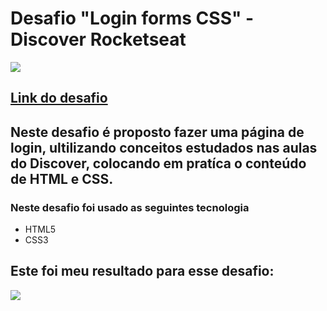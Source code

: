 # Desafio "Login forms CSS" - Discover Rocketseat
![](https://app.rocketseat.com.br/_next/image?url=%2Fassets%2Fimages%2Fdiscover%2Fchallenges%2Flogin-form-css.png&w=384&q=75)
## [Link do desafio](https://app.rocketseat.com.br/discover/challenges/login-form-css)

## Neste desafio é proposto fazer uma página de login, ultilizando conceitos estudados nas aulas do Discover, colocando em pratíca o conteúdo de HTML e CSS.

### Neste desafio foi usado as seguintes tecnologia
- HTML5
- CSS3

## Este foi meu resultado para esse desafio:
![](https://jfilho-image.netlify.app/img-metatag.png)
